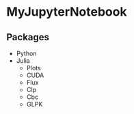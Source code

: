 # MyJupyterNotebook
## Packages
* Python
* Julia
  * Plots
  * CUDA
  * Flux
  * Clp
  * Cbc
  * GLPK
